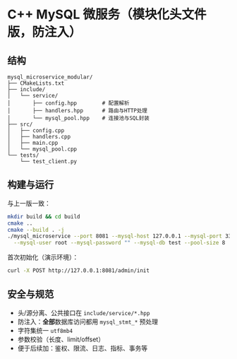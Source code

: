 # C++ MySQL 微服务（模块化头文件版，防注入）

## 结构
```
mysql_microservice_modular/
├── CMakeLists.txt
├── include/
│   └── service/
│       ├── config.hpp        # 配置解析
│       ├── handlers.hpp      # 路由与HTTP处理
│       └── mysql_pool.hpp    # 连接池与SQL封装
├── src/
│   ├── config.cpp
│   ├── handlers.cpp
│   ├── main.cpp
│   └── mysql_pool.cpp
└── tests/
    └── test_client.py
```

## 构建与运行
与上一版一致：
```bash
mkdir build && cd build
cmake ..
cmake --build . -j
./mysql_microservice --port 8081 --mysql-host 127.0.0.1 --mysql-port 3306 \
  --mysql-user root --mysql-password "" --mysql-db test --pool-size 8
```

首次初始化（演示环境）：
```bash
curl -X POST http://127.0.0.1:8081/admin/init
```

## 安全与规范
- 头/源分离、公共接口在 `include/service/*.hpp`
- 防注入：**全部**数据库访问都用 `mysql_stmt_*` 预处理
- 字符集统一 `utf8mb4`
- 参数校验（长度、limit/offset）
- 便于后续加：鉴权、限流、日志、指标、事务等

